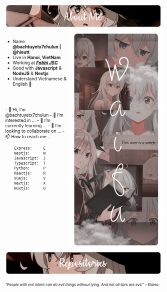 <div>
<br/>
<img src="./img/AboutMe-elaina.png" width="500"  />
<img src="./img/Waifu-elainaa.png" width="300" align="right" />
<br/>
<br/>
  
- Name **@bachtuyetx7chulun | @hieutt**
- Live in **Hanoi, VietNam**
- Working at [***Fabbi JSC***](https://fabbi.com.vn/)
- Good with **Javascript** & **NodeJS** & **Nextjs**
- Understand Vietnamese & English 🎈

<br/>

<br/>
<br/>
- 👋 Hi, I’m @bachtuyetx7chulun
- 👀 I’m interested in ...
- 🌱 I’m currently learning ...
- 💞️ I’m looking to collaborate on ...
- 📫 How to reach me ...

```JS
    Express:     E
    Nestjs:      N
    Javascript:  J
    Typescript:  T
    Python:      P
    Reactjs:     R
    Vuejs:       V
    Nextjs:      X
    Nuxtjs:      U

```

<br/>
<img src="./img/Repo-elaina.png" width="500" />
  
<sub> *“People with evil intent can do evil things without lying. And not all liars are evil.” – Elaina* </sub>
<!--
<img src="https://metrics.lecoq.io/Eilaluth?template=classic&base.header=0&base.activity=0&base.community=0&base.repositories=0&base.metadata=0&repositories=1&repositories=100&repositories.batch=100&repositories.forks=false&repositories.affiliations=owner&repositories.featured=Eilaluth%2FAyano%2CEilaluth%2FKyoko%2CEilaluth%2FKanna%2CEilaluth%2FHotaru%2CEilaluth%2FMocha&config.timezone=Asia%2FJakart"  />
-->
</div>

<!---
bachtuyetx7chulun/bachtuyetx7chulun is a ✨ special ✨ repository because its `README.md` (this file) appears on your GitHub profile.
You can click the Preview link to take a look at your changes.
--->

